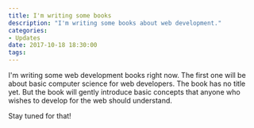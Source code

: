 ```yaml
---
title: I'm writing some books
description: "I'm writing some books about web development."
categories:
- Updates
date: 2017-10-18 18:30:00
tags:
---
```


I'm writing some web development books right now.
The first one will be about basic computer science for web developers. The book has no title yet. But the book will gently introduce basic concepts that anyone who wishes to develop for the web should understand.


Stay tuned for that!